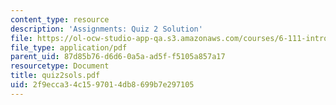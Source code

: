 ```yaml
---
content_type: resource
description: 'Assignments: Quiz 2 Solution'
file: https://ol-ocw-studio-app-qa.s3.amazonaws.com/courses/6-111-introductory-digital-systems-laboratory-fall-2002/2f9ecca34c1597014db8699b7e297105_quiz2sols.pdf
file_type: application/pdf
parent_uid: 87d85b76-d6d6-0a5a-ad5f-f5105a857a17
resourcetype: Document
title: quiz2sols.pdf
uid: 2f9ecca3-4c15-9701-4db8-699b7e297105
---
```


